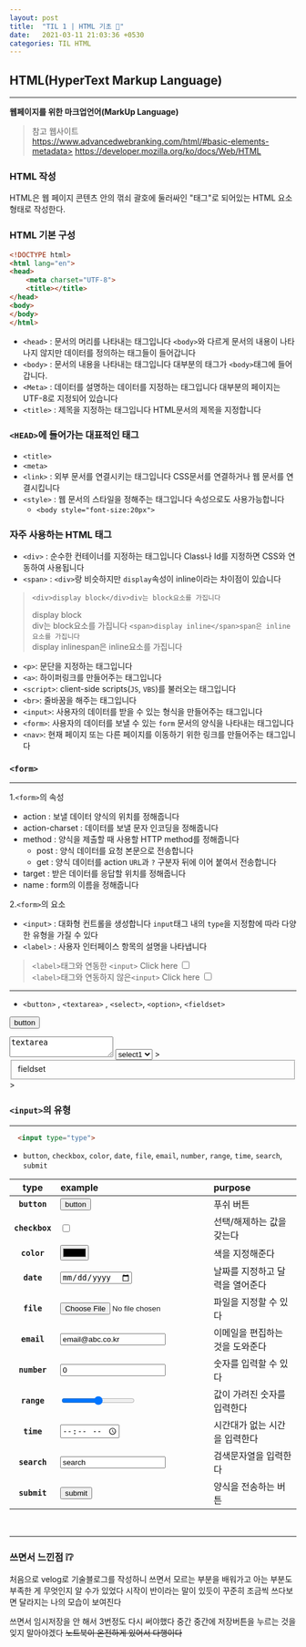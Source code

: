 ```yaml
---
layout: post
title:  "TIL 1 | HTML 기초 💬"
date:   2021-03-11 21:03:36 +0530
categories: TIL HTML
---
```


## HTML(HyperText Markup Language)
---
**웹페이지를 위한 마크업언어(MarkUp Language)**

>참고 웹사이트 <br>https://www.advancedwebranking.com/html/#basic-elements-metadata>
https://developer.mozilla.org/ko/docs/Web/HTML

### HTML 작성
HTML은 웹 페이지 콘텐츠 안의 꺾쇠 괄호에 둘러싸인 "태그"로 되어있는 HTML 요소 형태로 작성한다.

### HTML 기본 구성

```HTML
<!DOCTYPE html>
<html lang="en">
<head>
    <meta charset="UTF-8">
    <title></title>
</head>
<body>
</body>
</html>
```

- `<head>` : 문서의 머리를 나타내는 태그입니다
`<body>`와 다르게 문서의 내용이 나타나지 않지만 데이터를 정의하는 태그들이 들어갑니다
- `<body>` : 문서의 내용을 나타내는 태그입니다
대부분의 태그가 `<body>`태그에 들어갑니다.
- `<Meta>` : 데이터를 설명하는 데이터를 지정하는 태그입니다
대부분의 페이지는 UTF-8로 지정되어 있습니다
- `<title>` : 제목을 지정하는 태그입니다
HTML문서의 제목을 지정합니다



### `<HEAD>`에 들어가는 대표적인 태그
- `<title>`
- `<meta>`
- `<link>` : 외부 문서를 연결시키는 태그입니다
CSS문서를 연결하거나 웹 문서를 연결시킵니다
- `<style>` : 웹 문서의 스타일을 정해주는 태그입니다
속성으로도 사용가능합니다
   - ```<body style="font-size:20px">```
   
### 자주 사용하는 HTML 태그
- `<div>` : 순수한 컨테이너를 지정하는 태그입니다
Class나 Id를 지정하면 CSS와 연동하여 사용됩니다
- `<span>` : `<div>`랑 비슷하지만 `display`속성이 inline이라는 차이점이 있습니다
>`<div>display block</div>div는 block요소를 가집니다`<br><div>display block</div>div는 block요소를 가집니다
`<span>display inline</span>span은 inline요소를 가집니다`<br><span>display inline</span>span은 inline요소를 가집니다
- `<p>`: 문단을 지정하는 태그입니다
- `<a>`: 하이퍼링크를 만들어주는 태그입니다
- `<script>`: client-side scripts(`JS`, `VBS`)를 불러오는 태그입니다
- `<br>`: 줄바꿈을 해주는 태그입니다
- `<input>`: 사용자의 데이터를 받을 수 있는 형식을 만들어주는 태그입니다
- `<form>`: 사용자의 데이터를 보낼 수 있는 `form` 문서의 양식을 나타내는 태그입니다
- `<nav>`: 현재 페이지 또는 다른 페이지를 이동하기 위한 링크를 만들어주는 태그입니다

### `<form>`
---
1.`<form>`의 속성
- action : 보낼 데이터 양식의 위치를 정해줍니다
- action-charset : 데이터를 보낼 문자 인코딩을 정해줍니다
- method : 양식을 제출할 때 사용할 HTTP method를 정해줍니다
  - post : 양식 데이터를 요청 본문으로 전송합니다 
  - get : 양식 데이터를 action `URL`과 `?` 구분자 뒤에 이어 붙여서 전송합니다
- target : 받은 데이터를 응답할 위치를 정해줍니다
- name : form의 이름을 정해줍니다

2.`<form>`의 요소
- `<input>` : 대화형 컨트롤을 생성합니다
`input`태그 내의 `type`을 지정함에 따라 다양한 유형을 가질 수 있다
- `<label>` : 사용자 인터페이스 항목의 설명을 나타냅니다

>`<label>`태그와 연동한 `<input>` 
<label>Click here <input type = "checkbox"></label><br>
>`<label>`태그와 연동하지 않은`<input>`
Click here <input type = "checkbox">

---

-  `<button>` , `<textarea>` , `<select>`, `<option>`, `<fieldset>`
  
<button>button</button><br>

<textarea>textarea</textarea>

<select>
 <option>select1</option>
 <option>select2</option>
 <option>select3</option>
</select>
><fieldset>fieldset</fieldset>
><checkbox><checkbox>


### `<input>`의 유형
  
---
  
```HTML
  <input type="type">
```


 - `button`, `checkbox`, `color`, `date`, `file`, `email`, `number`, `range`, `time`, `search`, `submit`
  
| type | example | purpose |
|:----------:|:----------|:----------|
| **`button`** | <input type="button" value="button"> | 푸쉬 버튼 |
| **`checkbox`** | <input type="checkbox"> | 선택/해제하는 값을 갖는다 |
| **`color`** | <input type="color"> | 색을 지정해준다 |
| **`date`** | <input type="date"> | 날짜를 지정하고 달력을 열어준다 |
| **`file`** | <input type="file"> | 파일을 지정할 수 있다 |
| **`email`** | <input type="email" value="email@abc.co.kr"> | 이메일을 편집하는 것을 도와준다 |
| **`number`** | <input type="number" value ="0"> | 숫자를 입력할 수 있다 |
| **`range`** | <input type="range"> | 값이 가려진 숫자를 입력한다  |
| **`time`** | <input type="time"> |  시간대가 없는 시간을 입력한다 |
| **`search`** | <input type="search" value="search"> |  검색문자열을 입력한다 |
| **`submit`** | <input type="submit" value="submit"> | 양식을 전송하는 버튼 |
<br>

---

### 쓰면서 느낀점 ❕❔
처음으로 velog로 기술블로그를 작성하니 쓰면서 모르는 부분을 배워가고 아는 부분도 부족한 게 무엇인지 알 수가 있었다 
시작이 반이라는 말이 있듯이 꾸준히 조금씩 쓰다보면 달라지는 나의 모습이 보여진다


쓰면서 임시저장을 안 해서 3번정도 다시 써야했다 
중간 중간에 저장버튼을 누르는 것을 잊지 말아야겠다
 ~~노트북이 온전하게 있어서 다행이다~~




